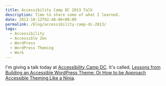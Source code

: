 ```yaml
---
title: Accessibility Camp DC 2013 Talk
description: Time to share some of what I learned.
date: 2013-10-12T02:48:06+00:00
permalink: /blog/accessibility-camp-dc-2013/
tags:
  - Accessibility
  - Accessible Zen
  - WordPress
  - WordPress Theming
  - Work
---
```


I'm giving a talk today at [Accessibility Camp DC](http://www.accessibilitycampdc.org/). It's called, [Lessons from Building an Accessible WordPress Theme: Or How to be Approach Accessible Theming Like a Ninja](http://davidakennedy.github.io/lessons-from-building-an-accessible-wordpress-theme/).

